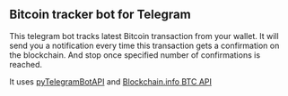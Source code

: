 ## Bitcoin tracker bot for Telegram

This telegram bot tracks latest Bitcoin transaction from your wallet. 
It will send you a notification every time this transaction gets a confirmation on the blockchain. And stop once specified number of confirmations is reached.

It uses [pyTelegramBotAPI](https://github.com/eternnoir/pyTelegramBotAPI) and [Blockchain.info BTC API](https://www.blockchain.com/ru/api/blockchain_api)